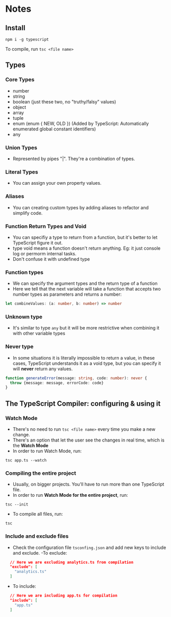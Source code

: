 # Notes

## Install

```
npm i -g typescript
```
To compile, run `tsc <file name>`

## Types

### Core Types

- number
- string
- boolean (just these two, no "truthy/falsy" values)
- object
- array
- tuple
- enum (enum { NEW, OLD }) (Added by TypeScript: Automatically enumerated global constant identifiers)
- any

### Union Types

- Represented by pipes "|". They're a combination of types.

### Literal Types

- You can assign your own property values.

### Aliases

- You can creating custom types by adding aliases to refactor and simplify code.

### Function Return Types and Void

- You can specifiy a type to return from a function, but it's better to let TypeScript figure it out.
- type void means a function doesn't return anything. Eg: it just console log or permorm internal tasks.
- Don't confuse it with undefined type

### Function types

- We can specify the argument types and the return type of a function
- Here we tell that the next variable will take a function that accepts two number types as parameters and returns a number:

```ts
let combineValues: (a: number, b: number) => number
```

### Unknown type

- It's similar to type `any` but it will be more restrictive when combining it with other variable types

### Never type

- In some situations it is literally impossible to return a value, in these cases, TypeScript understands it as a void type, but you can specify it will **never** return any values.
  
```ts
function generateError(message: string, code: number): never {
  throw {message: message, errorCode: code}
}
```

## The TypeScript Compiler: configuring & using it

### Watch Mode

- There's no need to run `tsc <file name>` every time you make a new change.
- There's an option that let the user see the changes in real time, which is the __Watch Mode__
- In order to run Watch Mode, run:

```
tsc app.ts --watch
```

### Compiling the entire project

- Usually, on bigger projects. You'll have to run more than one TypeScript file.
- In order to run __Watch Mode for the entire project__, run:

```
tsc --init
```

- To compile all files, run:

```
tsc
```

### Include and exclude files

- Check the configuration file `tsconfing.json` and add new keys to include and exclude.
-To exclude:
```json
  // Here we are excluding analytics.ts from compilation
  "exclude": [
    "analytics.ts"
  ]
```

- To include:
```json
  // Here we are including app.ts for compilation
  "include": [
    "app.ts"
  ]
```